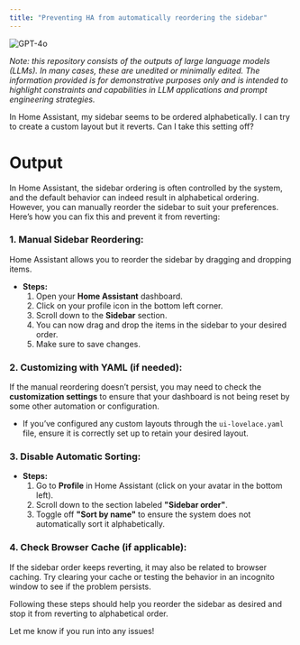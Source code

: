```yaml
---
title: "Preventing HA from automatically reordering the sidebar"
---
```

![GPT-4o](https://img.shields.io/badge/GPT--4o-3333FF?style=for-the-badge&logo=openai&logoColor=white)



*Note: this repository consists of the outputs of large language models (LLMs). In many cases, these are unedited or minimally edited. The information provided is for demonstrative purposes only and is intended to highlight constraints and capabilities in LLM applications and prompt engineering strategies.*


In Home Assistant, my sidebar seems to be ordered alphabetically. I can try to create a custom layout but it reverts. Can I take this setting off?

# Output

In Home Assistant, the sidebar ordering is often controlled by the system, and the default behavior can indeed result in alphabetical ordering. However, you can manually reorder the sidebar to suit your preferences. Here’s how you can fix this and prevent it from reverting:

### 1. **Manual Sidebar Reordering:**
   Home Assistant allows you to reorder the sidebar by dragging and dropping items.

   - **Steps:**
     1. Open your **Home Assistant** dashboard.
     2. Click on your profile icon in the bottom left corner.
     3. Scroll down to the **Sidebar** section.
     4. You can now drag and drop the items in the sidebar to your desired order.
     5. Make sure to save changes.

### 2. **Customizing with YAML (if needed):**
   If the manual reordering doesn’t persist, you may need to check the **customization settings** to ensure that your dashboard is not being reset by some other automation or configuration.

   - If you’ve configured any custom layouts through the `ui-lovelace.yaml` file, ensure it is correctly set up to retain your desired layout.

### 3. **Disable Automatic Sorting:**
   - **Steps:**
     1. Go to **Profile** in Home Assistant (click on your avatar in the bottom left).
     2. Scroll down to the section labeled **"Sidebar order"**.
     3. Toggle off **"Sort by name"** to ensure the system does not automatically sort it alphabetically.

### 4. **Check Browser Cache (if applicable):**
   If the sidebar order keeps reverting, it may also be related to browser caching. Try clearing your cache or testing the behavior in an incognito window to see if the problem persists.

Following these steps should help you reorder the sidebar as desired and stop it from reverting to alphabetical order.

Let me know if you run into any issues!